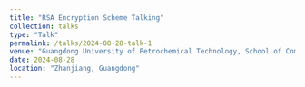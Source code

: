 ```yaml
---
title: "RSA Encryption Scheme Talking"
collection: talks
type: "Talk"
permalink: /talks/2024-08-28-talk-1
venue: "Guangdong University of Petrochemical Technology, School of Computer Science"
date: 2024-08-28
location: "Zhanjiang, Guangdong"
---
```


<div style='display: none'>
For talk in Zhanjiang, including [slides](../files/0228徐闻_Excel%202016电子表格处理软件.pptx), [pdf](../files/0828徐闻_Excel%202016电子表格处理软件.pdf) and [.xlsx file](../files/0828id.xlsx)
<\div>
A talk for Basic Computer Training. A nice trip in Zhanjiang.